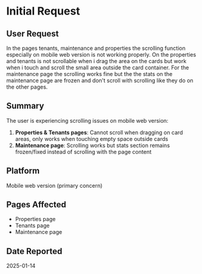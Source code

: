 # Initial Request

## User Request
In the pages tenants, maintenance and properties the scrolling function especially on mobile web version is not working properly. On the properties and tenants is not scrollable when i drag the area on the cards but work when i touch and scroll the small area outside the card container. For the maintenance page the scrolling works fine but the the stats on the maintenance page are frozen and don't scroll with scrolling like they do on the other pages.

## Summary
The user is experiencing scrolling issues on mobile web version:
1. **Properties & Tenants pages**: Cannot scroll when dragging on card areas, only works when touching empty space outside cards
2. **Maintenance page**: Scrolling works but stats section remains frozen/fixed instead of scrolling with the page content

## Platform
Mobile web version (primary concern)

## Pages Affected
- Properties page
- Tenants page  
- Maintenance page

## Date Reported
2025-01-14